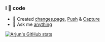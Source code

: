 ### I 💙 code

- 🔭 Created [changes.page](https://changes.page), [Push](https://push.techulus.com) & [Capture](https://capture.techulus.in)
- 💬 Ask me [anything](https://github.com/arjunkomath/ama)

[![Arjun's GitHub stats](https://github-readme-stats.vercel.app/api?username=arjunkomath&show_icons=true&theme=dark)](https://github.com/anuraghazra/github-readme-stats)
